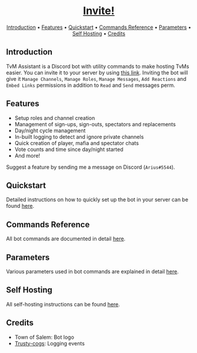 <h1 align="center">
  <a href="https://discord.com/api/oauth2/authorize?client_id=680383600725590020&permissions=268494928&scope=bot">
  Invite!
  </a>
  <br>
</h1>

<p align="center">
  <a href="#introduction">Introduction</a>
  •
  <a href="#features">Features</a>
  •
  <a href="quickstart">Quickstart</a>
  •
  <a href="commands-reference">Commands Reference</a>
  •
  <a href="parameters">Parameters</a>
  •
  <a href="#self-hosting">Self Hosting</a>
  •
  <a href="#credits">Credits</a>
</p>

## Introduction

TvM Assistant is a Discord bot with utility commands to make hosting TvMs easier. You can invite it to your server by using [this link](https://discord.com/api/oauth2/authorize?client_id=680383600725590020&permissions=268494928&scope=bot). Inviting the bot will give it `Manage Channels`, `Manage Roles`, `Manage Messages`, `Add Reactions` and `Embed Links` permissions in addition to `Read` and `Send` messages perm.

## Features

- Setup roles and channel creation
- Management of sign-ups, sign-outs, spectators and replacements
- Day/night cycle management
- In-built logging to detect and ignore private channels
- Quick creation of player, mafia and spectator chats
- Vote counts and time since day/night started
- And more!

Suggest a feature by sending me a message on Discord (`Arius#5544`).

## Quickstart

Detailed instructions on how to quickly set up the bot in your server can be found [here](quickstart).

## Commands Reference

All bot commands are documented in detail [here](commands-reference).

## Parameters

Various parameters used in bot commands are explained in detail [here](parameters).

## Self Hosting

All self-hosting instructions can be found [here](self-hosting).

## Credits

- Town of Salem: Bot logo
- [Trusty-cogs](https://github.com/TrustyJAID/Trusty-cogs): Logging events
